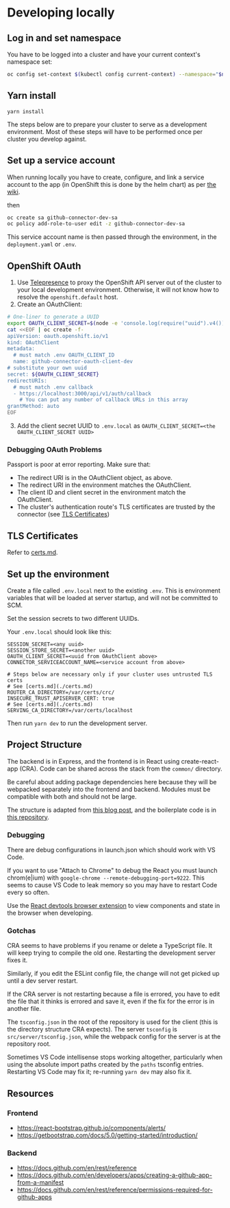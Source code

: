 # Developing locally

## Log in and set namespace

You have to be logged into a cluster and have your current context's namespace set:

```sh
oc config set-context $(kubectl config current-context) --namespace="$namespace"
```

## Yarn install
`yarn install`

The steps below are to prepare your cluster to serve as a development environment. Most of these steps will have to be performed once per cluster you develop against.

## Set up a service account

When running locally you have to create, configure, and link a service account to the app (in OpenShift this is done by the helm chart) as per [the wiki](https://github.com/redhat-actions/oc-login/wiki/Using-a-Service-Account-for-GitHub-Actions).

then

```sh
oc create sa github-connector-dev-sa
oc policy add-role-to-user edit -z github-connector-dev-sa
```

This service account name is then passed through the environment, in the `deployment.yaml` or `.env`.

## OpenShift OAuth
1. Use [Telepresence](https://www.telepresence.io/docs/latest/howtos/intercepts/) to proxy the OpenShift API server out of the cluster to your local development environment. Otherwise, it will not know how to resolve the `openshift.default` host.
2. Create an OAuthClient:
```sh
# One-liner to generate a UUID
export OAUTH_CLIENT_SECRET=$(node -e 'console.log(require("uuid").v4())') && echo "$OAUTH_CLIENT_SECRET"
cat <<EOF | oc create -f-
apiVersion: oauth.openshift.io/v1
kind: OAuthClient
metadata:
  # must match .env OAUTH_CLIENT_ID
  name: github-connector-oauth-client-dev
# substitute your own uuid
secret: ${OAUTH_CLIENT_SECRET}
redirectURIs:
  # must match .env callback
  - https://localhost:3000/api/v1/auth/callback
	# You can put any number of callback URLs in this array
grantMethod: auto
EOF
```
3. Add the client secret UUID to `.env.local` as `OAUTH_CLIENT_SECRET=<the OAUTH_CLIENT_SECRET UUID>`

### Debugging OAuth Problems
Passport is poor at error reporting. Make sure that:
- The redirect URI is in the OAuthClient object, as above.
- The redirect URI in the environment matches the OAuthClient.
- The client ID and client secret in the environment match the OAuthClient.
- The cluster's authentication route's TLS certificates are trusted by the connector (see [TLS Certificates](./certs.md))

## TLS Certificates

Refer to [certs.md](./certs.md).

<a id="environment"></a>

## Set up the environment
Create a file called `.env.local` next to the existing `.env`. This is environment variables that will be loaded at server startup, and will not be committed to SCM.

Set the session secrets to two different UUIDs.

Your `.env.local` should look like this:

```properties
SESSION_SECRET=<any uuid>
SESSION_STORE_SECRET=<another uuid>
OAUTH_CLIENT_SECRET=<uuid from OAuthClient above>
CONNECTOR_SERVICEACCOUNT_NAME=<service account from above>

# Steps below are necessary only if your cluster uses untrusted TLS certs
# See [certs.md](./certs.md)
ROUTER_CA_DIRECTORY=/var/certs/crc/
INSECURE_TRUST_APISERVER_CERT: true
# See [certs.md](./certs.md)
SERVING_CA_DIRECTORY=/var/certs/localhost
```

Then run `yarn dev` to run the development server.

## Project Structure

The backend is in Express, and the frontend is in React using create-react-app (CRA). Code can be shared across the stack from the `common/` directory.

Be careful about adding package dependencies here because they will be webpacked separately into the frontend and backend. Modules must be compatible with both and should not be large.

The structure is adapted from [this blog post](https://spin.atomicobject.com/2020/08/17/cra-express-share-code), and the boilerplate code is in [this repository](https://github.com/gvanderclay/cra-express).


### Debugging
There are debug configurations in launch.json which should work with VS Code.

If you want to use "Attach to Chrome" to debug the React you must launch chrom(e|ium) with `google-chrome --remote-debugging-port=9222`. This seems to cause VS Code to leak memory so you may have to restart Code every so often.

Use the [React devtools browser extension](https://chrome.google.com/webstore/detail/react-developer-tools/fmkadmapgofadopljbjfkapdkoienihi?hl=en) to view components and state in the browser when developing.

### Gotchas
CRA seems to have problems if you rename or delete a TypeScript file. It will keep trying to compile the old one. Restarting the development server fixes it.

Similarly, if you edit the ESLint config file, the change will not get picked up until a dev server restart.

If the CRA server is not restarting because a file is errored, you have to edit the file that it thinks is errored and save it, even if the fix for the error is in another file.

The `tsconfig.json` in the root of the repository is used for the client (this is the directory structure CRA expects). The server `tsconfig` is `src/server/tsconfig.json`, while the webpack config for the server is at the repository root.

Sometimes VS Code intellisense stops working altogether, particularly when using the absolute import paths created by the `paths` tsconfig entries. Restarting VS Code may fix it; re-running `yarn dev` may also fix it.

## Resources

### Frontend
- https://react-bootstrap.github.io/components/alerts/
- https://getbootstrap.com/docs/5.0/getting-started/introduction/

### Backend
- https://docs.github.com/en/rest/reference
- https://docs.github.com/en/developers/apps/creating-a-github-app-from-a-manifest
- https://docs.github.com/en/rest/reference/permissions-required-for-github-apps
